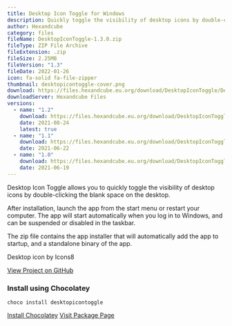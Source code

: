 ```yaml
---
title: Desktop Icon Toggle for Windows
description: Quickly toggle the visibility of desktop icons by double-clicking the blank space on the desktop.
author: Hexandcube
category: files
fileName: DesktopIconToggle-1.3.0.zip
fileType: ZIP File Archive
fileExtension: .zip
fileSize: 2.25MB
fileVersion: "1.3"
fileDate: 2022-01-26
icon: fa-solid fa-file-zipper
thumbnail: desktopicontoggle-cover.png
download: https://files.hexandcube.eu.org/download/DesktopIconToggle/DesktopIconToggle-1.3.0.zip
downloadServer: Hexandcube Files
versions:
  - name: "1.2"
    download: https://files.hexandcube.eu.org/download/DesktopIconToggle/DesktopIconToggle-1.2.0.zip
    date: 2021-08-24
    latest: true
  - name: "1.1"
    download: https://files.hexandcube.eu.org/download/DesktopIconToggle/DesktopIconToggle-1.1.0.zip
    date: 2021-06-22
  - name: "1.0"
    download: https://files.hexandcube.eu.org/download/DesktopIconToggle/DesktopIconToggle-1.0.0.zip
    date: 2021-06-19
---
```


Desktop Icon Toggle allows you to quickly toggle the visibility
of desktop icons by double-clicking the blank space on the desktop.

After installation, launch the app from the start menu or
restart your computer. The app will start automatically when
you log in to Windows, and can be suspended or disabled in
the taskbar.

The zip file contains the app installer that will
automatically add the app to startup, and a standalone
binary of the app.

Desktop icon by Icons8

<a class="btn btn-inverted" href="https://github.com/hexandcube/desktop-icon-toggle/" target="_blank"><i class="fa-brands fa-github"></i> View Project on GitHub</a>

### Install using Chocolatey

`choco install desktopicontoggle`

<a class="btn btn-primary" href="https://chocolatey.org/install" target="_blank"><i class="fas fa-download"></i> Install Chocolatey</a>
<a class="btn btn-secondary" href="https://community.chocolatey.org/packages/desktopicontoggle" target="_blank"><i class="fas fa-external-link-alt"></i> Visit Package Page</a>

